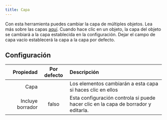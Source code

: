 ```yaml
---
title: Capa
---
```


Con esta herramienta puedes cambiar la capa de múltiples objetos. Lea más sobre las capas [aquí](../layers.md). Cuando hace clic en un objeto, la capa del objeto se cambiará a la capa establecida en la configuración. Dejar el campo de capa vacío establecerá la capa a la capa por defecto.

## Configuración

|        Propiedad | Por defecto | Descripción                                                                        |
| ----------------:|:-----------:|:---------------------------------------------------------------------------------- |
|             Capa |             | Los elementos cambiarán a esta capa si haces clic en ellos                         |
| Incluye borrador |    falso    | Esta configuración controla si puede hacer clic en la capa de borrador y editarla. |
